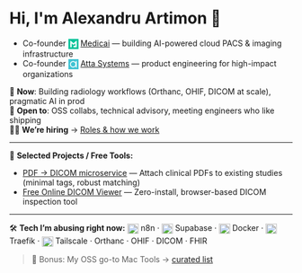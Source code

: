 # Hi, I'm Alexandru Artimon 👋

- Co-founder [<img align="center" src="./profile/assets/medicai_favicon.png" height="18"/>](https://medicai.io) [Medicai](https://medicai.io) — building AI-powered cloud PACS & imaging infrastructure
- Co-founder [<img align="center" src="./profile/assets/atta_favicon.png" height="18"/>](https://atta.systems) [Atta Systems](https://atta.systems) — product engineering for high-impact organizations


🔭 **Now**: Building radiology workflows (Orthanc, OHIF, DICOM at scale), pragmatic AI in prod  
🤝 **Open to**: OSS collabs, technical advisory, meeting engineers who like shipping  
🧑‍💼 **We’re hiring** → [Roles & how we work](https://atta.systems/careers)

---

🔷 **Selected Projects / Free Tools:**
- [PDF → DICOM microservice](https://github.com/Medicai-io/pdf-to-dicom) — Attach clinical PDFs to existing studies (minimal tags, robust matching)
- [Free Online DICOM Viewer](https://www.medicai.io/free-tools/online-dicom-viewer) — Zero-install, browser-based DICOM inspection tool

---

🛠️ **Tech I’m abusing right now:**  <img align="center" src="https://cdn.jsdelivr.net/npm/simple-icons@v15/icons/n8n.svg" height="18" width="20"/> n8n · <img align="center" src="https://cdn.jsdelivr.net/npm/simple-icons@v15/icons/supabase.svg" height="18" width="20"/> Supabase · <img align="center" src="https://cdn.jsdelivr.net/npm/simple-icons@v15/icons/docker.svg" height="18" width="20"/> Docker · <img align="center" src="https://cdn.jsdelivr.net/npm/simple-icons@v15/icons/traefikproxy.svg" height="18" width="20"/> Traefik · <img align="center" src="https://cdn.jsdelivr.net/npm/simple-icons@v15/icons/tailscale.svg" height="18" width="20"/> Tailscale · Orthanc · OHIF · DICOM · FHIR


> 🍏 Bonus: My OSS go-to Mac Tools → [curated list](https://github.com/stars/aalecs/lists/mac)
